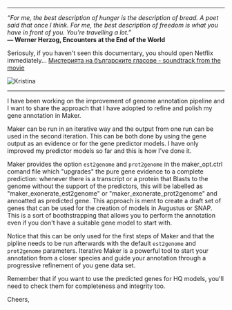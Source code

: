 *******

*“For me, the best description of hunger is the description of bread. A poet said that once I think. For me, the best description of freedom is what you have in front of you. You're travelling a lot.”*         
**― Werner Herzog, Encounters at the End of the World**

Seriosuly, if you haven't seen this documentary, you should open Netflix immediately... 
[Мистерията на българските гласове  - soundtrack from the movie](https://www.youtube.com/watch?v=aXkdKwHckjU&list=RDMMaXkdKwHckjU&start_radio=1)

![Kristina](img/IterativeMaker.jpg)

***************

I have been working on the improvement of genome annotation pipeline and I want to share the approach that I have adopted to refine and polish my gene annotation in Maker.

Maker can be run in an iterative way and the output from one run can be used in the second iteration. This can be both done by using the gene output as an evidence or for the gene predictor models. I have only improved my predictor models so far and this is how I've done it.

Maker provides the option ```est2genome``` and ```prot2genome``` in the maker_opt.ctrl comand file which "upgrades" the pure gene evidence to a complete prediction: whenever there is a transcript or a protein that Blasts to the genome without the support of the predictors, this will be labelled as "maker_exonerate_est2genome" or "maker_exonerate_prot2genome" and annoatted as predicted gene. This approach is ment to create a draft set of genes that can be used for the creation of models in Augustus or SNAP. This is a sort of boothstrapping that allows you to perform the annotation even if you don't have a suitable gene model to start with.    

Notice that this can be only used for the first steps of Maker and that the pipline needs to be run afterwards with the default ```est2genome``` and ```prot2genome``` parameters. Iterative Maker is a powerful tool to start your annotation from a closer species and guide your annotation through a progressive refinement of you gene data set.

Remember that if you want to use the predicted genes for HQ models, you'll need to check them for completeness and integrity too.

Cheers,
